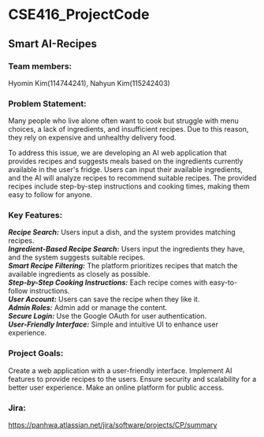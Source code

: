 # CSE416_ProjectCode

## Smart AI-Recipes

### Team members:

Hyomin Kim(114744241), Nahyun Kim(115242403)

### Problem Statement:

Many people who live alone often want to cook but struggle with menu choices, a lack of ingredients, and insufficient recipes. Due to this reason, they rely on expensive and unhealthy delivery food.

To address this issue, we are developing an AI web application that provides recipes and suggests meals based on the ingredients currently available in the user's fridge. Users can input their available ingredients, and the AI will analyze recipes to recommend suitable recipes. The provided recipes include step-by-step instructions and cooking times, making them easy to follow for anyone.

### Key Features:

**_Recipe Search:_** Users input a dish, and the system provides matching recipes.  
**_Ingredient-Based Recipe Search:_** Users input the ingredients they have, and the system suggests suitable recipes.  
**_Smart Recipe Filtering:_** The platform prioritizes recipes that match the available ingredients as closely as possible.  
**_Step-by-Step Cooking Instructions:_** Each recipe comes with easy-to-follow instructions.  
**_User Account:_** Users can save the recipe when they like it.  
**_Admin Roles:_** Admin add or manage the content.  
**_Secure Login:_** Use the Google OAuth for user authentication.  
**_User-Friendly Interface:_** Simple and intuitive UI to enhance user experience.

### Project Goals:

Create a web application with a user-friendly interface.
Implement AI features to provide recipes to the users.
Ensure security and scalability for a better user experience.
Make an online platform for public access.

### Jira:

https://panhwa.atlassian.net/jira/software/projects/CP/summary
